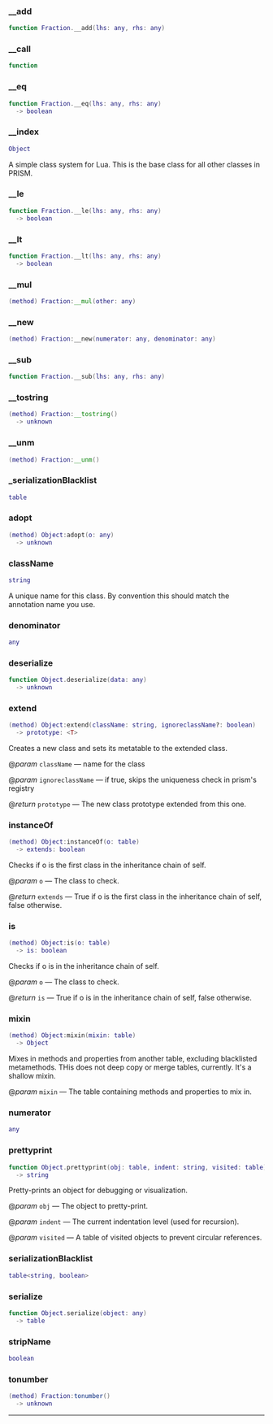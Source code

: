 
### __add


```lua
function Fraction.__add(lhs: any, rhs: any)
```

### __call


```lua
function
```

### __eq


```lua
function Fraction.__eq(lhs: any, rhs: any)
  -> boolean
```

### __index


```lua
Object
```

 A simple class system for Lua. This is the base class for all other classes in PRISM.

### __le


```lua
function Fraction.__le(lhs: any, rhs: any)
  -> boolean
```

### __lt


```lua
function Fraction.__lt(lhs: any, rhs: any)
  -> boolean
```

### __mul


```lua
(method) Fraction:__mul(other: any)
```

### __new


```lua
(method) Fraction:__new(numerator: any, denominator: any)
```

### __sub


```lua
function Fraction.__sub(lhs: any, rhs: any)
```

### __tostring


```lua
(method) Fraction:__tostring()
  -> unknown
```

### __unm


```lua
(method) Fraction:__unm()
```

### _serializationBlacklist


```lua
table
```

### adopt


```lua
(method) Object:adopt(o: any)
  -> unknown
```

### className


```lua
string
```

A unique name for this class. By convention this should match the annotation name you use.

### denominator


```lua
any
```

### deserialize


```lua
function Object.deserialize(data: any)
  -> unknown
```

### extend


```lua
(method) Object:extend(className: string, ignoreclassName?: boolean)
  -> prototype: <T>
```

 Creates a new class and sets its metatable to the extended class.

@*param* `className` — name for the class

@*param* `ignoreclassName` — if true, skips the uniqueness check in prism's registry

@*return* `prototype` — The new class prototype extended from this one.

### instanceOf


```lua
(method) Object:instanceOf(o: table)
  -> extends: boolean
```

 Checks if o is the first class in the inheritance chain of self.

@*param* `o` — The class to check.

@*return* `extends` — True if o is the first class in the inheritance chain of self, false otherwise.

### is


```lua
(method) Object:is(o: table)
  -> is: boolean
```

 Checks if o is in the inheritance chain of self.

@*param* `o` — The class to check.

@*return* `is` — True if o is in the inheritance chain of self, false otherwise.

### mixin


```lua
(method) Object:mixin(mixin: table)
  -> Object
```

 Mixes in methods and properties from another table, excluding blacklisted metamethods.
 THis does not deep copy or merge tables, currently. It's a shallow mixin.

@*param* `mixin` — The table containing methods and properties to mix in.

### numerator


```lua
any
```

### prettyprint


```lua
function Object.prettyprint(obj: table, indent: string, visited: table)
  -> string
```

 Pretty-prints an object for debugging or visualization.

@*param* `obj` — The object to pretty-print.

@*param* `indent` — The current indentation level (used for recursion).

@*param* `visited` — A table of visited objects to prevent circular references.

### serializationBlacklist


```lua
table<string, boolean>
```

### serialize


```lua
function Object.serialize(object: any)
  -> table
```

### stripName


```lua
boolean
```

### tonumber


```lua
(method) Fraction:tonumber()
  -> unknown
```


---


